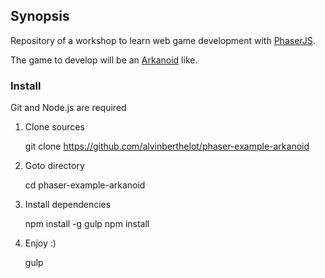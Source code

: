 ## Synopsis

Repository of a workshop to learn web game development with [PhaserJS](http://phaser.io/).

The game to develop will be an [Arkanoid](https://en.wikipedia.org/wiki/Arkanoid) like.

### Install

Git and Node.js are required

1. Clone sources

	git clone https://github.com/alvinberthelot/phaser-example-arkanoid

2. Goto directory

	cd phaser-example-arkanoid

3. Install dependencies

	npm install -g gulp
	npm install

4. Enjoy :)

	gulp
